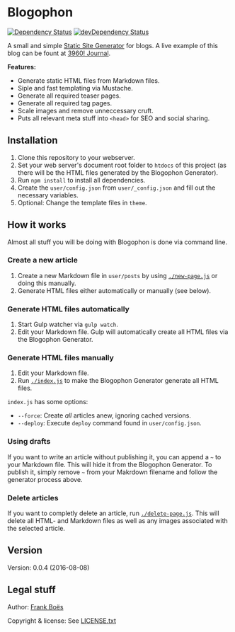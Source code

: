 Blogophon
=========

[![Dependency Status](https://david-dm.org/fboes/blogophon/status.svg)](https://david-dm.org/fboes/blogophon)
[![devDependency Status](https://david-dm.org/fboes/blogophon/dev-status.svg)](https://david-dm.org/fboes/blogophon?type=dev)

A small and simple [Static Site Generator](https://davidwalsh.name/introduction-static-site-generators) for blogs. A live example of this blog can be fount at [3960! Journal](http://journal.3960.org).

**Features:**

* Generate static HTML files from Markdown files.
* Siple and fast templating via Mustache.
* Generate all required teaser pages.
* Generate all required tag pages.
* Scale images and remove unneccessary cruft.
* Puts all relevant meta stuff into `<head>` for SEO and social sharing.

Installation
------------

1. Clone this repository to your webserver.
1. Set your web server's document root folder to `htdocs` of this project (as there will be the HTML files generated by the Blogophon Generator).
1. Run `npm install` to install all dependencies.
1. Create the `user/config.json` from `user/_config.json` and fill out the necessary variables.
1. Optional: Change the template files in `theme`.

How it works
------------

Almost all stuff you will be doing with Blogophon is done via command line.

### Create a new article

1. Create a new Markdown file in `user/posts` by using [`./new-page.js`](new-page.js) or doing this manually.
1. Generate HTML files either automatically or manually (see below).

### Generate HTML files automatically

1. Start Gulp watcher via `gulp watch`.
1. Edit your Markdown file. Gulp will automatically create all HTML files via the Blogophon Generator.

### Generate HTML files manually

1. Edit your Markdown file.
1. Run [`./index.js`](index.js) to make the Blogophon Generator generate all HTML files.

`index.js` has some options:

* `--force`: Create _all_ articles anew, ignoring cached versions.
* `--deploy`:  Execute `deploy` command found in `user/config.json`.

### Using drafts

If you want to write an article without publishing it, you can append a `~` to your Markdown file. This will hide it from the Blogophon Generator. To publish it, simply remove `~` from your Makrdown filename and follow the generator process above.

### Delete articles

If you want to completly delete an article, run [`./delete-page.js`](delete-page.js). This will delete all HTML- and Markdown files as well as any images associated with the selected article.

Version
-------

Version: 0.0.4 (2016-08-08)

Legal stuff
-----------

Author: [Frank Boës](http://3960.org)

Copyright & license: See [LICENSE.txt](LICENSE.txt)
